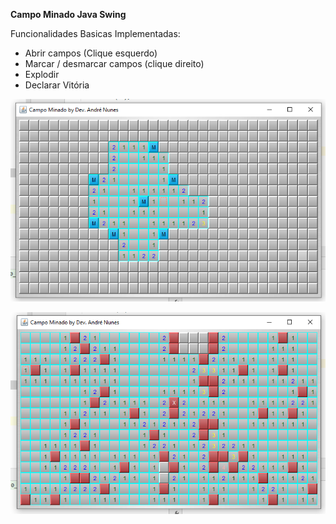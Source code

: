 **Campo Minado Java Swing**

Funcionalidades Basicas Implementadas:

- Abrir campos (Clique esquerdo)
- Marcar / desmarcar campos (clique direito)
- Explodir 
- Declarar Vitória


![Alt text](src/img/screen2.png?raw=true "Screen Shot 1")

![Alt text](src/img/screen1.png?raw=true "Screen Shot 2")